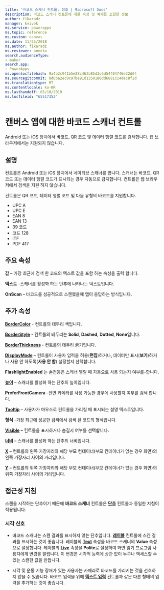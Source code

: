 ```yaml
---
title: '바코드 스캐너 컨트롤: 참조 | Microsoft Docs'
description: 바코드 스캐너 컨트롤에 대한 속성 및 예제를 포함한 정보
author: fikaradz
manager: kvivek
ms.service: powerapps
ms.topic: reference
ms.custom: canvas
ms.date: 11/25/2018
ms.author: fikaradz
ms.reviewer: anneta
search.audienceType:
- maker
search.app:
- PowerApps
ms.openlocfilehash: 9a4b2c941b5e28c462b85d3c6d54404746e22d04
ms.sourcegitcommit: 8d0ba2ec0c97be91d1350180dd6881c14dec8f2d
ms.translationtype: MT
ms.contentlocale: ko-KR
ms.lasthandoff: 05/10/2019
ms.locfileid: "65517353"
---
```

# <a name="barcode-scanner-control-for-canvas-apps"></a>캔버스 앱에 대한 바코드 스캐너 컨트롤

Android 또는 iOS 장치에서 바코드, QR 코드 및 데이터 행렬 코드를 검색합니다. 웹 브라우저에서는 지원되지 않습니다.

## <a name="description"></a>설명

컨트롤은 Android 또는 iOS 장치에서 네이티브 스캐너를 엽니다. 스캐너는 바코드, QR 코드 또는 데이터 행렬 코드가 표시되는 경우 자동으로 감지합니다. 컨트롤은 웹 브라우저에서 검색을 지원 하지 않습니다.

컨트롤은 QR 코드, 데이터 행렬 코드 및 다음 유형의 바코드를 지원합니다.

- UPC A
- UPC E
- EAN 8
- EAN 13
- 39 코드
- 코드 128
- ITF
- PDF 417

## <a name="key-properties"></a>주요 속성

**값** – 가장 최근에 검색 한 코드의 텍스트 값을 포함 하는 속성을 출력 합니다.

**텍스트** -스캐너를 활성화 하는 단추에 나타나는 텍스트입니다.

**OnScan** – 바코드를 성공적으로 스캔했을때 앱이 응답하는 방식입니다.

## <a name="additional-properties"></a>추가 속성

**[BorderColor](properties-color-border.md)** - 컨트롤의 테두리 색입니다.

**[BorderStyle](properties-color-border.md)** - 컨트롤의 테두리는 **Solid**, **Dashed**, **Dotted**, **None**입니다.

**[BorderThickness](properties-color-border.md)** - 컨트롤의 테두리 굵기입니다.

**[DisplayMode](properties-core.md)** – 컨트롤이 사용자 입력을 허용(**편집**)하거나, 데이터만 표시(**보기**)하거나 사용 안 하도록(**사용 안 함**) 설정할지 선택합니다.

**FlashlightEnabled** 는 손전등은 스캐너 열릴 때 자동으로 사용 되는지 여부를-합니다.

**[높이](properties-size-location.md)**  – 스캐너를 활성화 하는 단추의 높이입니다.

**PreferFrontCamera** -전면 카메라를 사용 가능한 경우에 사용할지 여부를 검색 합니다.

**[Tooltip](properties-core.md)** – 사용자가 마우스로 컨트롤을 가리킬 때 표시되는 설명 텍스트입니다.

**형식** -가장 최근에 성공한 검색에서 검색 된 코드의 형식입니다.

**[Visible](properties-core.md)** – 컨트롤을 표시하거나 숨길지 여부를 선택합니다.

**[너비](properties-size-location.md)**  – 스캐너를 활성화 하는 단추의 너비입니다.

**[X](properties-size-location.md)** – 컨트롤의 왼쪽 가장자리와 해당 부모 컨테이너(부모 컨테이너가 없는 경우 화면)의 왼쪽 가장자리 사이의 거리입니다.

**[Y](properties-size-location.md)** – 컨트롤의 위쪽 가장자리와 해당 부모 컨테이너(부모 컨테이너가 없는 경우 화면)의 위쪽 가장자리 사이의 거리입니다.

## <a name="accessibility-guidelines"></a>접근성 지침
스캔을 시작하는 단추이기 때문에 **바코드 스캐너** 컨트롤은 **[단추](control-button.md)** 컨트롤과 동일한 지침이 적용됩니다.

### <a name="visual-alternatives"></a>시각 신호
* 바코드 스캐너는 스캔 결과를 표시하지 않는 단추입니다. **[레이블](control-text-box.md)** 컨트롤에 스캔 결과를 표시하는 것이 좋습니다. 레이블의 **[Text](properties-core.md)** 속성을 바코드 스캐너의 **Value** 속성으로 설정합니다. 레이블의 **[Live](properties-accessibility.md)** 속성을 **Polite**로 설정하여 화면 읽기 프로그램 사용자에게 변경을 알립니다. 이 변경은 시각적 능력에 상관 없이 누구나 액세스할 수 있는 스캔한 값을 만듭니다.

* 시각 및 운동 기능 장애가 있는 사용자는 카메라로 바코드를 가리키는 것을 선호하지 않을 수 있습니다. 바코드 입력을 위해 **[텍스트 입력](control-text-input.md)** 컨트롤과 같은 다른 형태의 입력을 추가하는 것이 좋습니다.
